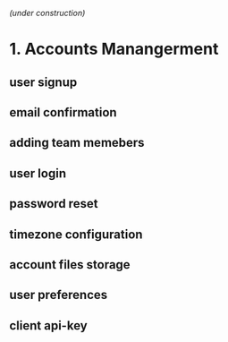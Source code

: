 
*(under construction)*

# 1. Accounts Manangerment

## user signup

## email confirmation

## adding team memebers 

## user login

## password reset 

## timezone configuration

## account files storage 

## user preferences

## client api-key
